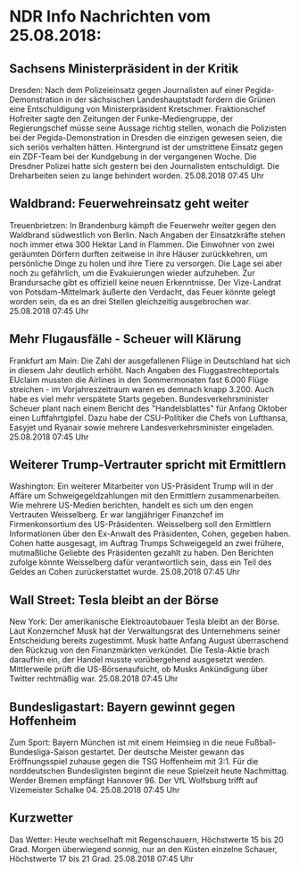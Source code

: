 # NDR Info Nachrichten vom 25.08.2018:


## Sachsens Ministerpräsident in der Kritik
Dresden: Nach dem Polizeieinsatz gegen Journalisten auf einer Pegida-Demonstration in der sächsischen Landeshauptstadt fordern die Grünen eine Entschuldigung von Ministerpräsident Kretschmer. Fraktionschef Hofreiter sagte den Zeitungen der Funke-Mediengruppe, der Regierungschef müsse seine Aussage richtig stellen, wonach die Polizisten bei der Pegida-Demonstration in Dresden die einzigen gewesen seien, die sich seriös verhalten hätten. Hintergrund ist der umstrittene Einsatz gegen ein ZDF-Team bei der Kundgebung in der vergangenen Woche. Die Dresdner Polizei hatte sich gestern bei den Journalisten entschuldigt. Die Dreharbeiten seien zu lange behindert worden. 25.08.2018 07:45 Uhr 

## Waldbrand: Feuerwehreinsatz geht weiter
Treuenbrietzen: In Brandenburg kämpft die Feuerwehr weiter gegen den Waldbrand südwestlich von Berlin. Nach Angaben der Einsatzkräfte stehen noch immer etwa 300 Hektar Land in Flammen. Die Einwohner von zwei geräumten Dörfern durften zeitweise in ihre Häuser zurückkehren, um persönliche Dinge zu holen und ihre Tiere zu versorgen. Die Lage sei aber noch zu gefährlich, um die Evakuierungen wieder aufzuheben. Zur Brandursache gibt es offiziell keine neuen Erkenntnisse. Der Vize-Landrat von Potsdam-Mittelmark äußerte den Verdacht, das Feuer könnte gelegt worden sein, da es an drei Stellen gleichzeitig ausgebrochen war. 25.08.2018 07:45 Uhr 

## Mehr Flugausfälle - Scheuer will Klärung
Frankfurt am Main: Die Zahl der ausgefallenen Flüge in Deutschland hat sich in diesem Jahr deutlich erhöht. Nach Angaben des Fluggastrechteportals EUclaim mussten die Airlines in den Sommermonaten fast 6.000 Flüge streichen - im Vorjahreszeitraum waren es demnach knapp 3.200. Auch habe es viel mehr verspätete Starts gegeben. Bundesverkehrsminister Scheuer plant nach einem Bericht des "Handelsblattes" für Anfang Oktober einen Luftfahrtgipfel. Dazu habe der CSU-Politiker die Chefs von Lufthansa, Easyjet und Ryanair sowie mehrere Landesverkehrsminister eingeladen. 25.08.2018 07:45 Uhr 

## Weiterer Trump-Vertrauter spricht mit Ermittlern
Washington: Ein weiterer Mitarbeiter von US-Präsident Trump will in der Affäre um Schweigegeldzahlungen mit den Ermittlern zusammenarbeiten. Wie mehrere US-Medien berichten, handelt es sich um den engen Vertrauten Weisselberg. Er war langjähriger Finanzchef im Firmenkonsortium des US-Präsidenten. Weisselberg soll den Ermittlern Informationen über den Ex-Anwalt des Präsidenten, Cohen, gegeben haben. Cohen hatte ausgesagt, im Auftrag Trumps Schweigegeld an zwei frühere, mutmaßliche Geliebte des Präsidenten gezahlt zu haben. Den Berichten zufolge könnte Weisselberg dafür verantwortlich sein, dass ein Teil des Geldes an Cohen zurückerstattet wurde. 25.08.2018 07:45 Uhr 

## Wall Street: Tesla bleibt an der Börse
New York: Der amerikanische Elektroautobauer Tesla bleibt an der Börse. Laut Konzernchef Musk hat der Verwaltungsrat des Unternehmens seiner Entscheidung bereits zugestimmt. Musk hatte Anfang August überraschend den Rückzug von den Finanzmärkten verkündet. Die Tesla-Aktie brach daraufhin ein, der Handel musste vorübergehend ausgesetzt werden. Mittlerweile prüft die US-Börsenaufsicht, ob Musks Ankündigung über Twitter rechtmäßig war. 25.08.2018 07:45 Uhr 

## Bundesligastart: Bayern gewinnt gegen Hoffenheim
Zum Sport: Bayern München ist mit einem Heimsieg in die neue Fußball-Bundesliga-Saison gestartet. Der deutsche Meister gewann das Eröffnungsspiel zuhause gegen die TSG Hoffenheim mit 3:1. Für die norddeutschen Bundesligisten beginnt die neue Spielzeit heute Nachmittag. Werder Bremen empfängt Hannover 96. Der VfL Wolfsburg trifft auf Vizemeister Schalke 04. 25.08.2018 07:45 Uhr 

## Kurzwetter
Das Wetter: Heute wechselhaft mit Regenschauern, Höchstwerte 15 bis 20 Grad. Morgen überwiegend sonnig, nur an den Küsten einzelne Schauer, Höchstwerte 17 bis 21 Grad. 25.08.2018 07:45 Uhr 
